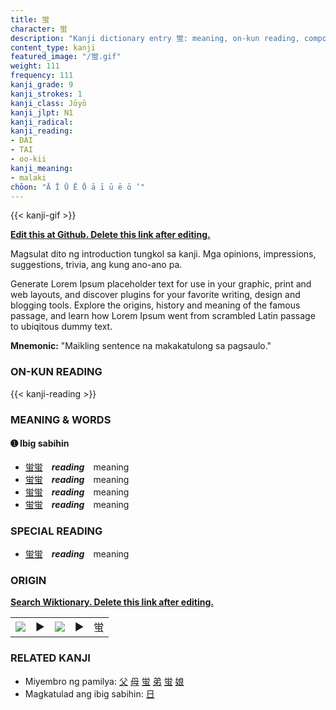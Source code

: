 ```yaml
---
title: 蛍
character: 蛍
description: "Kanji dictionary entry 蛍: meaning, on-kun reading, compounds, origin, related kanji"
content_type: kanji
featured_image: "/蛍.gif"
weight: 111
frequency: 111
kanji_grade: 9
kanji_strokes: 1
kanji_class: Jōyō
kanji_jlpt: N1
kanji_radical: 
kanji_reading: 
- DAI
- TAI
- oo-kii
kanji_meaning:
- malaki
chōon: "Ā Ī Ū Ē Ō ā ī ū ē ō ’"
---
```

[//]: # (Don't edit the line below. Kanji animated GIF code is automatically generated.)
{{< kanji-gif >}}

[//]: # (Edit below this line.)

**[Edit this at Github. Delete this link after editing.](https://github.com/tim0g/tim/tree/main/content/kanji/蛍/index.md)**

Magsulat dito ng introduction tungkol sa kanji. Mga opinions, impressions, suggestions, trivia, ang kung ano-ano pa.

Generate Lorem Ipsum placeholder text for use in your graphic, print and web layouts, and discover plugins for your favorite writing, design and blogging tools. Explore the origins, history and meaning of the famous passage, and learn how Lorem Ipsum went from scrambled Latin passage to ubiqitous dummy text.
 
**Mnemonic:** "Maikling sentence na makakatulong sa pagsaulo."

### ON-KUN READING

[//]: # (Don't edit the line below. ON-KUN READING code is automatically generated.)
{{< kanji-reading >}}

### MEANING & WORDS

#### ➊ **Ibig sabihin**
  - [蛍](../蛍)[蛍](../蛍)　***reading***　meaning
  - [蛍](../蛍)[蛍](../蛍)　***reading***　meaning
  - [蛍](../蛍)[蛍](../蛍)　***reading***　meaning
  - [蛍](../蛍)[蛍](../蛍)　***reading***　meaning

### SPECIAL READING
  - [蛍](../蛍)[蛍](../蛍)　***reading***　meaning

### ORIGIN

**[Search Wiktionary. Delete this link after editing.](https://wiktionary.org/wiki/蛍)**
<table class="kanji-table"><tr><td>
<img src="60px-蛍-bronze.svg.png">
</td><td>▶</td><td>
<img src="60px-蛍-oracle.svg.png">
</td><td>▶</td>
<td class="kanji-origin">蛍</td>
</tr></table>

### RELATED KANJI
- Miyembro ng pamilya: [父](../父) [母](../母) [蛍](../蛍) [弟](../弟) [蛍](../蛍) [娘](../娘)
- Magkatulad ang ibig sabihin: [日](../日)
